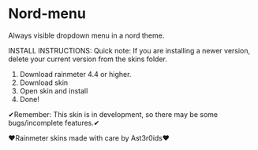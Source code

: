 # Nord-menu
Always visible dropdown menu in a nord theme.

INSTALL INSTRUCTIONS:
Quick note: If you are installing a newer version, delete your current version from the skins folder.

1. Download rainmeter 4.4 or higher.
2. Download skin
3. Open skin and install
4. Done!

✔Remember: This skin is in development, so there may be some bugs/incomplete features.✔

❤Rainmeter skins made with care by Ast3r0ids❤
